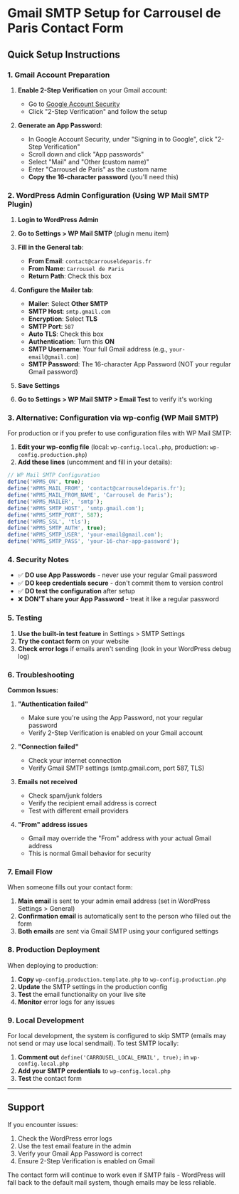 # Gmail SMTP Setup for Carrousel de Paris Contact Form

## Quick Setup Instructions

### 1. Gmail Account Preparation

1. **Enable 2-Step Verification** on your Gmail account:
   - Go to [Google Account Security](https://myaccount.google.com/security)
   - Click "2-Step Verification" and follow the setup

2. **Generate an App Password**:
   - In Google Account Security, under "Signing in to Google", click "2-Step Verification"
   - Scroll down and click "App passwords"
   - Select "Mail" and "Other (custom name)"
   - Enter "Carrousel de Paris" as the custom name
   - **Copy the 16-character password** (you'll need this)

### 2. WordPress Admin Configuration (Using WP Mail SMTP Plugin)

1. **Login to WordPress Admin**
2. **Go to Settings > WP Mail SMTP** (plugin menu item)
3. **Fill in the General tab**:
   - **From Email**: `contact@carrouseldeparis.fr`
   - **From Name**: `Carrousel de Paris`
   - **Return Path**: Check this box
4. **Configure the Mailer tab**:
   - **Mailer**: Select **Other SMTP**
   - **SMTP Host**: `smtp.gmail.com`
   - **Encryption**: Select **TLS**
   - **SMTP Port**: `587`
   - **Auto TLS**: Check this box
   - **Authentication**: Turn this **ON**
   - **SMTP Username**: Your full Gmail address (e.g., `your-email@gmail.com`)
   - **SMTP Password**: The 16-character App Password (NOT your regular Gmail password)

5. **Save Settings**
6. **Go to Settings > WP Mail SMTP > Email Test** to verify it's working

### 3. Alternative: Configuration via wp-config (WP Mail SMTP)

For production or if you prefer to use configuration files with WP Mail SMTP:

1. **Edit your wp-config file** (local: `wp-config.local.php`, production: `wp-config.production.php`)
2. **Add these lines** (uncomment and fill in your details):

```php
// WP Mail SMTP Configuration
define('WPMS_ON', true);
define('WPMS_MAIL_FROM', 'contact@carrouseldeparis.fr');
define('WPMS_MAIL_FROM_NAME', 'Carrousel de Paris');
define('WPMS_MAILER', 'smtp');
define('WPMS_SMTP_HOST', 'smtp.gmail.com');
define('WPMS_SMTP_PORT', 587);
define('WPMS_SSL', 'tls');
define('WPMS_SMTP_AUTH', true);
define('WPMS_SMTP_USER', 'your-email@gmail.com');
define('WPMS_SMTP_PASS', 'your-16-char-app-password');
```

### 4. Security Notes

- ✅ **DO use App Passwords** - never use your regular Gmail password
- ✅ **DO keep credentials secure** - don't commit them to version control
- ✅ **DO test the configuration** after setup
- ❌ **DON'T share your App Password** - treat it like a regular password

### 5. Testing

1. **Use the built-in test feature** in Settings > SMTP Settings
2. **Try the contact form** on your website
3. **Check error logs** if emails aren't sending (look in your WordPress debug log)

### 6. Troubleshooting

**Common Issues:**

1. **"Authentication failed"**
   - Make sure you're using the App Password, not your regular password
   - Verify 2-Step Verification is enabled on your Gmail account

2. **"Connection failed"**
   - Check your internet connection
   - Verify Gmail SMTP settings (smtp.gmail.com, port 587, TLS)

3. **Emails not received**
   - Check spam/junk folders
   - Verify the recipient email address is correct
   - Test with different email providers

4. **"From" address issues**
   - Gmail may override the "From" address with your actual Gmail address
   - This is normal Gmail behavior for security

### 7. Email Flow

When someone fills out your contact form:

1. **Main email** is sent to your admin email address (set in WordPress Settings > General)
2. **Confirmation email** is automatically sent to the person who filled out the form
3. **Both emails** are sent via Gmail SMTP using your configured settings

### 8. Production Deployment

When deploying to production:

1. **Copy** `wp-config.production.template.php` to `wp-config.production.php`
2. **Update** the SMTP settings in the production config
3. **Test** the email functionality on your live site
4. **Monitor** error logs for any issues

### 9. Local Development

For local development, the system is configured to skip SMTP (emails may not send or may use local sendmail). To test SMTP locally:

1. **Comment out** `define('CARROUSEL_LOCAL_EMAIL', true);` in `wp-config.local.php`
2. **Add your SMTP credentials** to `wp-config.local.php`
3. **Test** the contact form

---

## Support

If you encounter issues:

1. Check the WordPress error logs
2. Use the test email feature in the admin
3. Verify your Gmail App Password is correct
4. Ensure 2-Step Verification is enabled on Gmail

The contact form will continue to work even if SMTP fails - WordPress will fall back to the default mail system, though emails may be less reliable.
